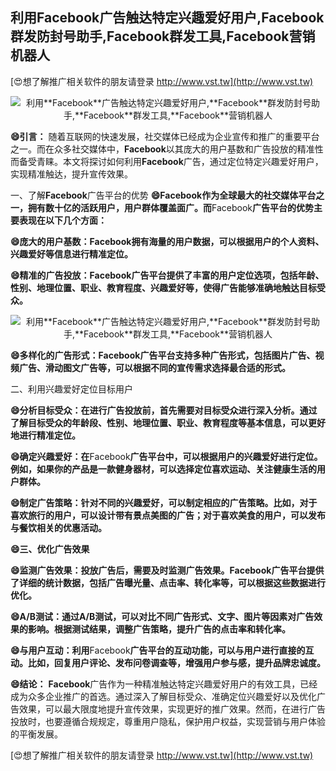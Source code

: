 ## **利用**Facebook**广告触达特定兴趣爱好用户,**Facebook**群发防封号助手,**Facebook**群发工具,**Facebook**营销机器人**

[😍想了解推广相关软件的朋友请登录 http://www.vst.tw](http://www.vst.tw)

 <center><img src="https://vst.tw/MP4/tuiguang/png/4.png" alt="利用**Facebook**广告触达特定兴趣爱好用户,**Facebook**群发防封号助手,**Facebook**群发工具,**Facebook**营销机器人"></center>

**😄引言：**
随着互联网的快速发展，社交媒体已经成为企业宣传和推广的重要平台之一。而在众多社交媒体中，**Facebook**以其庞大的用户基数和广告投放的精准性而备受青睐。本文将探讨如何利用**Facebook**广告，通过定位特定兴趣爱好用户，实现精准触达，提升宣传效果。

一、了解**Facebook**广告平台的优势
**😄**Facebook**作为全球最大的社交媒体平台之一，拥有数十亿的活跃用户，用户群体覆盖面广。而**Facebook**广告平台的优势主要表现在以下几个方面：**

**😄庞大的用户基数：**Facebook**拥有海量的用户数据，可以根据用户的个人资料、兴趣爱好等信息进行精准定位。**

**😄精准的广告投放：**Facebook**广告平台提供了丰富的用户定位选项，包括年龄、性别、地理位置、职业、教育程度、兴趣爱好等，使得广告能够准确地触达目标受众。**

 <center><img src="https://vst.tw/MP4/tuiguang/png/2.png" alt="利用**Facebook**广告触达特定兴趣爱好用户,**Facebook**群发防封号助手,**Facebook**群发工具,**Facebook**营销机器人"></center>

**😄多样化的广告形式：**Facebook**广告平台支持多种广告形式，包括图片广告、视频广告、滑动图文广告等，可以根据不同的宣传需求选择最合适的形式。**

二、利用兴趣爱好定位目标用户

**😄分析目标受众：在进行广告投放前，首先需要对目标受众进行深入分析。通过了解目标受众的年龄段、性别、地理位置、职业、教育程度等基本信息，可以更好地进行精准定位。**

**😄确定兴趣爱好：在**Facebook**广告平台中，可以根据用户的兴趣爱好进行定位。例如，如果你的产品是一款健身器材，可以选择定位喜欢运动、关注健康生活的用户群体。**

**😄制定广告策略：针对不同的兴趣爱好，可以制定相应的广告策略。比如，对于喜欢旅行的用户，可以设计带有景点美图的广告；对于喜欢美食的用户，可以发布与餐饮相关的优惠活动。**

**😄三、优化广告效果**

**😄监测广告效果：投放广告后，需要及时监测广告效果。**Facebook**广告平台提供了详细的统计数据，包括广告曝光量、点击率、转化率等，可以根据这些数据进行优化。**

**😄A/B测试：通过A/B测试，可以对比不同广告形式、文字、图片等因素对广告效果的影响。根据测试结果，调整广告策略，提升广告的点击率和转化率。**

**😄与用户互动：利用**Facebook**广告平台的互动功能，可以与用户进行直接的互动。比如，回复用户评论、发布问卷调查等，增强用户参与感，提升品牌忠诚度。**

**😄结论：**
**Facebook**广告作为一种精准触达特定兴趣爱好用户的有效工具，已经成为众多企业推广的首选。通过深入了解目标受众、准确定位兴趣爱好以及优化广告效果，可以最大限度地提升宣传效果，实现更好的推广效果。然而，在进行广告投放时，也要遵循合规规定，尊重用户隐私，保护用户权益，实现营销与用户体验的平衡发展。

[😍想了解推广相关软件的朋友请登录 http://www.vst.tw](http://www.vst.tw)



